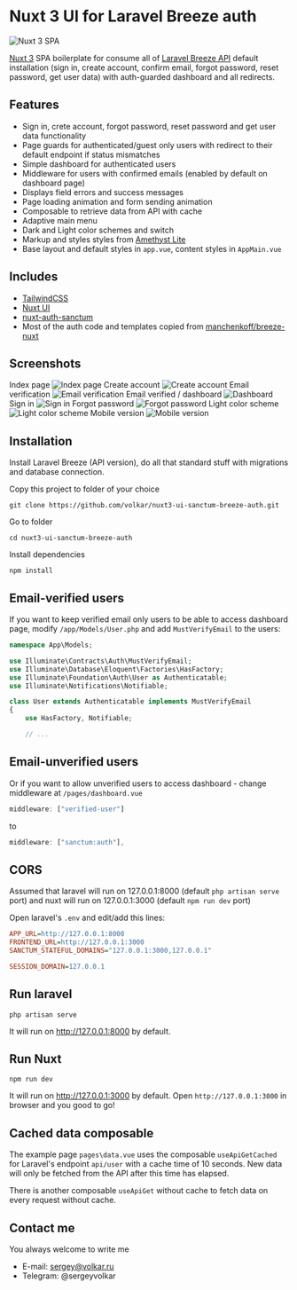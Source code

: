 # Nuxt 3 UI for Laravel Breeze auth

![Nuxt 3 SPA](https://github.com/volkar/nuxt3-ui-sanctum-breeze-auth/blob/main/prev-1-main.jpg?raw=true)

[Nuxt 3](https://nuxt.com/) SPA boilerplate for consume all of [Laravel Breeze API](https://laravel.com/docs/11.x/starter-kits#breeze-and-next) default installation (sign in, create account, confirm email, forgot password, reset password, get user data) with auth-guarded dashboard and all redirects.

## Features

-   Sign in, crete account, forgot password, reset password and get user data functionality
-   Page guards for authenticated/guest only users with redirect to their default endpoint if status mismatches
-   Simple dashboard for authenticated users
-   Middleware for users with confirmed emails (enabled by default on dashboard page)
-   Displays field errors and success messages
-   Page loading animation and form sending animation
-   Composable to retrieve data from API with cache
-   Adaptive main menu
-   Dark and Light color schemes and switch
-   Markup and styles styles from [Amethyst Lite](https://github.com/volkar/amethyst-lite)
-   Base layout and default styles in `app.vue`, content styles in `AppMain.vue`

## Includes

-   [TailwindCSS](https://tailwindcss.com/)
-   [Nuxt UI](https://ui.nuxt.com/)
-   [nuxt-auth-sanctum](https://nuxt.com/modules/nuxt-auth-sanctum)
-   Most of the auth code and templates copied from [manchenkoff/breeze-nuxt](https://github.com/manchenkoff/breeze-nuxt)

## Screenshots

Index page
![Index page](https://github.com/volkar/nuxt3-ui-sanctum-breeze-auth/blob/main/prev-1-main.jpg?raw=true)
Create account
![Create account](https://github.com/volkar/nuxt3-ui-sanctum-breeze-auth/blob/main/prev-2.jpg?raw=true)
Email verification
![Email verification](https://github.com/volkar/nuxt3-ui-sanctum-breeze-auth/blob/main/prev-3.jpg?raw=true)
Email verified / dashboard
![Dashboard](https://github.com/volkar/nuxt3-ui-sanctum-breeze-auth/blob/main/prev-4.jpg?raw=true)
Sign in
![Sign in](https://github.com/volkar/nuxt3-ui-sanctum-breeze-auth/blob/main/prev-5.jpg?raw=true)
Forgot password
![Forgot password](https://github.com/volkar/nuxt3-ui-sanctum-breeze-auth/blob/main/prev-6.jpg?raw=true)
Light color scheme
![Light color scheme](https://github.com/volkar/nuxt3-ui-sanctum-breeze-auth/blob/main/prev-7.jpg?raw=true)
Mobile version
![Mobile version](https://github.com/volkar/nuxt3-ui-sanctum-breeze-auth/blob/main/prev-8.jpg?raw=true)

## Installation

Install Laravel Breeze (API version), do all that standard stuff with migrations and database connection.

Copy this project to folder of your choice

```shell
git clone https://github.com/volkar/nuxt3-ui-sanctum-breeze-auth.git
```

Go to folder

```shell
cd nuxt3-ui-sanctum-breeze-auth
```

Install dependencies

```
npm install
```

## Email-verified users

If you want to keep verified email only users to be able to access dashboard page, modify `/app/Models/User.php` and add `MustVerifyEmail` to the users:

```php
namespace App\Models;

use Illuminate\Contracts\Auth\MustVerifyEmail;
use Illuminate\Database\Eloquent\Factories\HasFactory;
use Illuminate\Foundation\Auth\User as Authenticatable;
use Illuminate\Notifications\Notifiable;

class User extends Authenticatable implements MustVerifyEmail
{
    use HasFactory, Notifiable;

    // ...
```

## Email-unverified users

Or if you want to allow unverified users to access dashboard - change middleware at `/pages/dashboard.vue`

```ts
middleware: ["verified-user"]
```

to

```ts
middleware: ["sanctum:auth"],
```

## CORS

Assumed that laravel will run on 127.0.0.1:8000 (default `php artisan serve` port) and nuxt will run on 127.0.0.1:3000 (default `npm run dev` port)

Open laravel's `.env` and edit/add this lines:

```ini
APP_URL=http://127.0.0.1:8000
FRONTEND_URL=http://127.0.0.1:3000
SANCTUM_STATEFUL_DOMAINS="127.0.0.1:3000,127.0.0.1"

SESSION_DOMAIN=127.0.0.1
```

## Run laravel

```
php artisan serve
```

It will run on http://127.0.0.1:8000 by default.

## Run Nuxt

```
npm run dev
```

It will run on http://127.0.0.1:3000 by default.
Open `http://127.0.0.1:3000` in browser and you good to go!

## Cached data composable

The example page `pages\data.vue` uses the composable `useApiGetCached` for Laravel's endpoint `api/user` with a cache time of 10 seconds. New data will only be fetched from the API after this time has elapsed.

There is another composable `useApiGet` without cache to fetch data on every request without cache.

## Contact me

You always welcome to write me

-   E-mail: sergey@volkar.ru
-   Telegram: @sergeyvolkar
